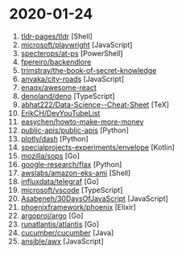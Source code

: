 # 2020-01-24

1. [tldr-pages/tldr](https://github.com/tldr-pages/tldr "📚 Simplified and community-driven man pages") [Shell]
2. [microsoft/playwright](https://github.com/microsoft/playwright "Node library to automate Chromium, Firefox and WebKit with a single API") [JavaScript]
3. [specterops/at-ps](https://github.com/specterops/at-ps "Adversary Tactics - PowerShell Training") [PowerShell]
4. [fpereiro/backendlore](https://github.com/fpereiro/backendlore "How I write backends") 
5. [trimstray/the-book-of-secret-knowledge](https://github.com/trimstray/the-book-of-secret-knowledge "A collection of inspiring lists, manuals, cheatsheets, blogs, hacks, one-liners, cli/web tools and more.") 
6. [anvaka/city-roads](https://github.com/anvaka/city-roads "Visualization of all roads within any city") [JavaScript]
7. [enaqx/awesome-react](https://github.com/enaqx/awesome-react "A collection of awesome things regarding React ecosystem") 
8. [denoland/deno](https://github.com/denoland/deno "A secure JavaScript and TypeScript runtime") [TypeScript]
9. [abhat222/Data-Science--Cheat-Sheet](https://github.com/abhat222/Data-Science--Cheat-Sheet "Cheat Sheets") [TeX]
10. [ErikCH/DevYouTubeList](https://github.com/ErikCH/DevYouTubeList "List of Development YouTube Channels") 
11. [easychen/howto-make-more-money](https://github.com/easychen/howto-make-more-money "程序员如何优雅的挣零花钱") 
12. [public-apis/public-apis](https://github.com/public-apis/public-apis "A collective list of free APIs for use in software and web development.") [Python]
13. [plotly/dash](https://github.com/plotly/dash "Analytical Web Apps for Python & R. No JavaScript Required.") [Python]
14. [specialprojects-experiments/envelope](https://github.com/specialprojects-experiments/envelope "An experimental app which temporarily transforms your phone into a simpler, calmer device. Currently supports Pixel 3a") [Kotlin]
15. [mozilla/sops](https://github.com/mozilla/sops "Simple and flexible tool for managing secrets") [Go]
16. [google-research/flax](https://github.com/google-research/flax "") [Python]
17. [awslabs/amazon-eks-ami](https://github.com/awslabs/amazon-eks-ami "Packer configuration for building a custom EKS AMI") [Shell]
18. [influxdata/telegraf](https://github.com/influxdata/telegraf "The plugin-driven server agent for collecting & reporting metrics.") [Go]
19. [microsoft/vscode](https://github.com/microsoft/vscode "Visual Studio Code") [TypeScript]
20. [Asabeneh/30DaysOfJavaScript](https://github.com/Asabeneh/30DaysOfJavaScript "A 30 days of JavaScript programming challenge") [JavaScript]
21. [phoenixframework/phoenix](https://github.com/phoenixframework/phoenix "Productive. Reliable. Fast.") [Elixir]
22. [argoproj/argo](https://github.com/argoproj/argo "Argo Workflows: Get stuff done with Kubernetes.") [Go]
23. [runatlantis/atlantis](https://github.com/runatlantis/atlantis "Terraform Pull Request Automation") [Go]
24. [cucumber/cucumber](https://github.com/cucumber/cucumber "Cucumber monorepo - building blocks for Cucumber in various languages") [Java]
25. [ansible/awx](https://github.com/ansible/awx "AWX Project") [JavaScript]
